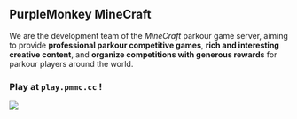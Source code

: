 ## PurpleMonkey MineCraft

We are the development team of the _MineCraft_ parkour game server,
aiming to provide **professional parkour competitive games**, **rich and interesting creative content**, and **organize competitions with generous rewards** for parkour players around the world.

### Play at `play.pmmc.cc` !

![](https://sr-api.sfirew.com/server/play.pmmc.cc/banner/motd.png?hl=cn&v=z9yW3KnwJ6)
